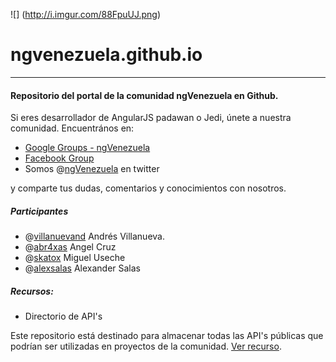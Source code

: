 ![] (http://i.imgur.com/88FpuUJ.png)
# ngvenezuela.github.io
---
#### Repositorio del portal de la comunidad ngVenezuela en Github.

Si eres desarrollador de AngularJS padawan o Jedi, únete a nuestra comunidad.
Encuentrános en:

* [Google Groups - ngVenezuela](http://bit.ly/ng-venezuela-google-groups) 
* [Facebook Group](https://www.facebook.com/groups/1597010370553856/)
* Somos @[ngVenezuela](http://bit.ly/ng-venezuela-twitter) en twitter

y comparte tus dudas, comentarios y conocimientos con nosotros.

##### Participantes

* @[villanuevand](https://github.com/Villanuevand) Andrés Villanueva.
* @[abr4xas](http://github.com/abr4xas) Angel Cruz
* @[skatox](http://github.com/skatox) Miguel Useche
* @[alexsalas](https://github.com/alexsalas) Alexander Salas

##### Recursos:

* Directorio de API's

Este repositorio está destinado para almacenar todas las API's públicas que podrían ser utilizadas en proyectos de la comunidad. [Ver recurso](https://github.com/angularjs-ve/directorio-apis).
